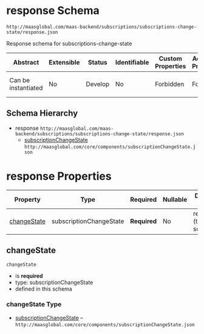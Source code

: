 # response Schema

```
http://maasglobal.com/maas-backend/subscriptions/subscriptions-change-state/response.json
```

Response schema for subscriptions-change-state

| Abstract            | Extensible | Status  | Identifiable | Custom Properties | Additional Properties | Defined In                                                                           |
| ------------------- | ---------- | ------- | ------------ | ----------------- | --------------------- | ------------------------------------------------------------------------------------ |
| Can be instantiated | No         | Develop | No           | Forbidden         | Forbidden             | [maas-backend/subscriptions/subscriptions-change-state/response.json](response.json) |

## Schema Hierarchy

- response `http://maasglobal.com/maas-backend/subscriptions/subscriptions-change-state/response.json`
  - [subscriptionChangeState](../../../core/components/subscriptionChangeState.md)
    `http://maasglobal.com/core/components/subscriptionChangeState.json`

# response Properties

| Property                    | Type                    | Required     | Nullable | Defined by             |
| --------------------------- | ----------------------- | ------------ | -------- | ---------------------- |
| [changeState](#changestate) | subscriptionChangeState | **Required** | No       | response (this schema) |

## changeState

`changeState`

- is **required**
- type: subscriptionChangeState
- defined in this schema

### changeState Type

- [subscriptionChangeState](../../../core/components/subscriptionChangeState.md) –
  `http://maasglobal.com/core/components/subscriptionChangeState.json`

